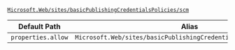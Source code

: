 [`Microsoft.Web/sites/basicPublishingCredentialsPolicies/scm`](https://docs.microsoft.com/en-us/azure/templates/microsoft.web/sites/basicpublishingcredentialspolicies/scm)

| Default Path | Alias |
|---|---|
| `properties.allow` | `Microsoft.Web/sites/basicPublishingCredentialsPolicies/scm/allow` |

